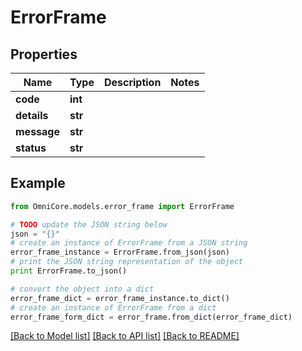 # ErrorFrame


## Properties
Name | Type | Description | Notes
------------ | ------------- | ------------- | -------------
**code** | **int** |  | 
**details** | **str** |  | 
**message** | **str** |  | 
**status** | **str** |  | 

## Example

```python
from OmniCore.models.error_frame import ErrorFrame

# TODO update the JSON string below
json = "{}"
# create an instance of ErrorFrame from a JSON string
error_frame_instance = ErrorFrame.from_json(json)
# print the JSON string representation of the object
print ErrorFrame.to_json()

# convert the object into a dict
error_frame_dict = error_frame_instance.to_dict()
# create an instance of ErrorFrame from a dict
error_frame_form_dict = error_frame.from_dict(error_frame_dict)
```
[[Back to Model list]](../README.md#documentation-for-models) [[Back to API list]](../README.md#documentation-for-api-endpoints) [[Back to README]](../README.md)


